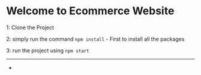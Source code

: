 # Welcome to  Ecommerce Website



1: Clone the Project 

2: simply run the command    `npm install`  - First to install all the packages
   
3: run the project using   `npm start`
     

------------ 

- 










